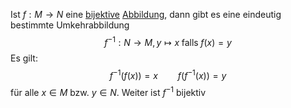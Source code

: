 Ist $f: M\to N$ eine [bijektive](Bijektiv.md) [Abbildung](Abbildungen.md), dann gibt es eine eindeutig bestimmte Umkehrabbildung
$$f^{-1}: N\to M, y \mapsto x\; \text{falls}\; f(x) = y$$
Es gilt:
$$f^{-1}(f(x)) = x \qquad f(f^{-1}(x)) = y$$
für alle $x\in M$ bzw. $y \in N$. Weiter ist $f^{-1}$ bijektiv